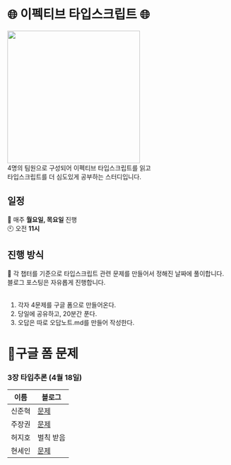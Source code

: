 # 🌐 이펙티브 타입스크립트 🌐

<img src="https://github.com/99sStudy/Effective-Typescript/assets/90139306/5f3c5ad2-5076-41b8-8f1c-7781e13d52f1" widtt="100" height="300" />
</br>
4명의 팀원으로 구성되어 이펙티브 타입스크립트를 읽고 </br>
타입스크립트를 더 심도있게 공부하는 스터디입니다. </br>

## 일정

📅 매주 **월요일, 목요일** 진행 </br>
🕙 오전 **11시**</br>

## 진행 방식

📢 각 챕터를 기준으로 타입스크립트 관련 문제를 만들어서 정해진 날짜에 풀이합니다. </br>
블로그 포스팅은 자유롭게 진행합니다.</br>
</br>

1. 각자 4문제를 구글 폼으로 만들어온다.
2. 당일에 공유하고, 20분간 푼다.
3. 오답은 따로 오답노트.md를 만들어 작성한다.


# 📖구글 폼 문제

### 3장 타입추론 (4월 18일) 
| 이름 | 블로그 |
| --- | --- |
| 신준혁 |[문제](https://docs.google.com/forms/d/e/1FAIpQLSchKZiH6oWNb3u7SiKkF0uz7j3QJBLcvXBRpvKFr57G1jfiLw/viewform?usp=sf_link)|
| 주장권 |[문제](https://docs.google.com/forms/d/e/1FAIpQLScA0ZsR370LLSf3EzzefFRiGi7-UN71OFX_tEyNPheweyO0Mw/viewform?usp=pp_url)|
| 허지호 |벌칙 받음|
| 현세인 |[문제](https://forms.gle/krrhweuxFMpaJqcQ6)|
